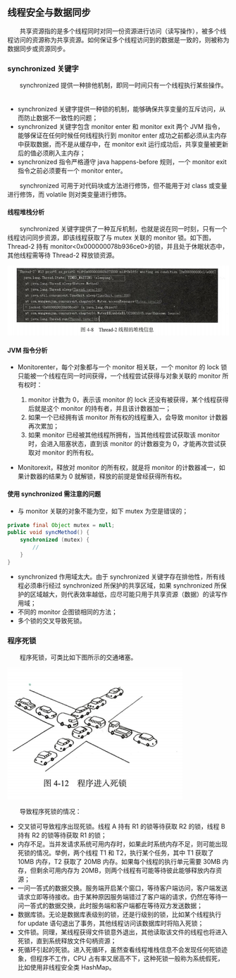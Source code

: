 
## 线程安全与数据同步
　　共享资源指的是多个线程同时对同一份资源进行访问（读写操作），被多个线程访问的资源称为共享资源。如何保证多个线程访问到的数据是一致的，则被称为数据同步或资源同步。
  
### synchronized 关键字
　　synchronized 提供一种排他机制，即同一时间只有一个线程执行某些操作。
　　
- synchronized 关键字提供一种锁的机制，能够确保共享变量的互斥访问，从而防止数据不一致性的问题；
- synchronized 关键字包含 monitor enter 和 monitor exit 两个 JVM 指令，能够保证在任何时候任何线程执行到 monitor enter 成功之前都必须从主内存中获取数据，而不是从缓存中，在 monitor exit 运行成功后，共享变量被更新后的值必须刷入主内存；
- synchronized 指令严格遵守 java happens-before 规则，一个 monitor exit 指令之前必须要有一个 monitor enter。

　　synchronized 可用于对代码块或方法进行修饰，但不能用于对 class 或变量进行修饰，而 volatile 则对类变量进行修饰。<br />

#### 线程堆栈分析
　　synchronized 关键字提供了一种互斥机制，也就是说在同一时刻，只有一个线程访问同步资源，即该线程获取了与 mutex 关联的 monitor 锁。如下图，Thread-2 持有 monitor&lt;0x000000078b936ce0&gt;的锁，并且处于休眠状态中，其他线程需等待 Thread-2 释放锁资源。
  
![Aaron Swartz](https://raw.githubusercontent.com/martin-1992/java_concurrency_programming/master/chapter_4/chapter_4_p1.png)

#### JVM 指令分析

- Monitorenter，每个对象都与一个 monitor 相关联，一个 monitor 的 lock 锁只能被一个线程在同一时间获得，一个线程尝试获得与对象关联的 monitor 所有权时：
    1. monitor 计数为 0，表示该 monitor 的 lock 还没有被获得，某个线程获得后就是这个 monitor 的持有者，并且该计数器加一；
    2. 如果一个已经拥有该 monitor 所有权的线程重入，会导致 monitor 计数器再次累加；
    3. 如果 monitor 已经被其他线程所拥有，当其他线程尝试获取该 monitor 时，会进入阻塞状态，直到该 monitor 的计数器变为 0，才能再次尝试获取对 monitor 的所有权。
    
- Monitorexit，释放对 monitor 的所有权，就是将 monitor 的计数器减一，如果计数器的结果为 0 就解锁，释放的前提是曾经获得所有权。 

#### 使用 synchronized 需注意的问题

- 与 monitor 关联的对象不能为空，如下 mutex 为空是错误的；

```java
private final Object mutex = null;
public void syncMethod() {
    synchronized (mutex) {
        // 
    }
}
```

- synchronized 作用域太大。由于 synchronized 关键字存在排他性，所有线程必须串行经过 synchronized 所保护的共享区域，如果 synchronized 所保护的区域越大，则代表效率越低，应尽可能只用于共享资源（数据）的读写作用域；
- 不同的 monitor 企图锁相同的方法；
- 多个锁的交叉导致死锁。

### 程序死锁
　　程序死锁，可类比如下图所示的交通堵塞。
    
![Aaron Swartz](https://raw.githubusercontent.com/martin-1992/java_concurrency_programming/master/chapter_4/chapter_4_p2.png)

　　导致程序死锁的情况：
  
- 交叉锁可导致程序出现死锁。线程 A 持有 R1 的锁等待获取 R2 的锁，线程 B 持有 R2 的锁等待获取 R1 的锁；
- 内存不足。当并发请求系统可用内存时，如果此时系统内存不足，则可能出现死锁的情况。举例，两个线程 T1 和 T2，执行某个任务，其中 T1 获取了 10MB 内存，T2 获取了 20MB 内存。如果每个线程的执行单元需要 30MB 内存，但剩余可用内存为 20MB，则两个线程有可能等待彼此能够释放内存资源；
- 一问一答式的数据交换。服务端开启某个窗口，等待客户端访问，客户端发送请求立即等待接收。由于某种原因服务端错过了客户端的请求，仍然在等待一问一答式的数据交换，此时服务端和客户端都在等待双方发送数据；
- 数据库锁。无论是数据库表级别的锁，还是行级别的锁，比如某个线程执行 for update 语句退出了事务，其他线程访问该数据库时将陷入死锁；
- 文件锁。同理，某线程获得文件锁意外退出，其他读取该文件的线程也将进入死锁，直到系统释放文件句柄资源；
- 死循环引起的死锁。进入死循环，虽然查看线程堆栈信息不会发现任何死锁迹象，但程序不工作，CPU 占有率又居高不下，这种死锁一般称为系统假死，比如使用非线程安全类 HashMap。
